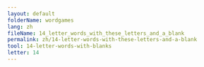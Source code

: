 ```yaml
---
layout: default
folderName: wordgames
lang: zh
fileName: 14_letter_words_with_these_letters_and_a_blank
permalink: zh/14-letter-words-with-these-letters-and-a-blank
tool: 14-letter-words-with-blanks
letter: 14
---
```

